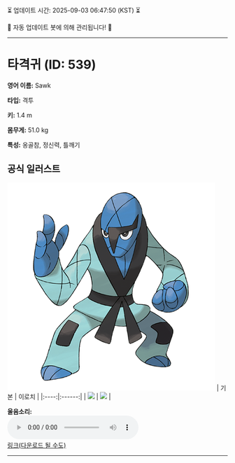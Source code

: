 
⏳ 업데이트 시간: 2025-09-03 06:47:50 (KST) ⏳

🤖 자동 업데이트 봇에 의해 관리됩니다! 🤖

---

# 타격귀 (ID: 539)
**영어 이름:** Sawk

**타입:** 격투

**키:** 1.4 m

**몸무게:** 51.0 kg

**특성:** 옹골참, 정신력, 틀깨기

## 공식 일러스트
![](https://raw.githubusercontent.com/PokeAPI/sprites/master/sprites/pokemon/other/official-artwork/539.png)
| 기본 | 이로치 |
|:----:|:------:|
| <img src="http://play.pokemonshowdown.com/sprites/ani/sawk.gif" width="200"> | <img src="http://play.pokemonshowdown.com/sprites/ani-shiny/sawk.gif" width="200"> |

**울음소리:**<br><audio controls src="https://raw.githubusercontent.com/PokeAPI/cries/main/cries/pokemon/latest/539.ogg"></audio><br> [링크(다운로드 될 수도)](https://raw.githubusercontent.com/PokeAPI/cries/main/cries/pokemon/latest/539.ogg)


---
